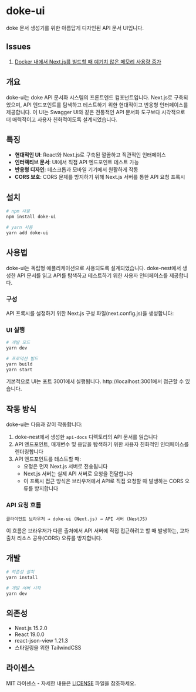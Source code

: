 # doke-ui

doke 문서 생성기를 위한 아름답게 디자인된 API 문서 UI입니다.

## Issues

1. [Docker 내에서 Next.js를 빌드할 때 예기치 않은 메모리 사용량 증가](https://github.com/VVSOGI/doke-ui/issues/62)

## 개요

doke-ui는 doke API 문서화 시스템의 프론트엔드 컴포넌트입니다. Next.js로 구축되었으며, API 엔드포인트를 탐색하고 테스트하기 위한 현대적이고 반응형 인터페이스를 제공합니다. 이 UI는 Swagger UI와 같은 전통적인 API 문서화 도구보다 시각적으로 더 매력적이고 사용자 친화적이도록 설계되었습니다.

## 특징

- **현대적인 UI**: React와 Next.js로 구축된 깔끔하고 직관적인 인터페이스
- **인터랙티브 문서**: UI에서 직접 API 엔드포인트 테스트 가능
- **반응형 디자인**: 데스크톱과 모바일 기기에서 원활하게 작동
- **CORS 보호**: CORS 문제를 방지하기 위해 Next.js 서버를 통한 API 요청 프록시

## 설치

```bash
# npm 사용
npm install doke-ui

# yarn 사용
yarn add doke-ui
```

## 사용법

doke-ui는 독립형 애플리케이션으로 사용되도록 설계되었습니다. doke-nest에서 생성한 API 문서를 읽고 API를 탐색하고 테스트하기 위한 사용자 인터페이스를 제공합니다.

### 구성

API 프록시를 설정하기 위한 Next.js 구성 파일(next.config.js)을 생성합니다:

### UI 실행

```bash
# 개발 모드
yarn dev

# 프로덕션 빌드
yarn build
yarn start
```

기본적으로 UI는 포트 3001에서 실행됩니다. http://localhost:3001에서 접근할 수 있습니다.

## 작동 방식

doke-ui는 다음과 같이 작동합니다:

1. doke-nest에서 생성한 `api-docs` 디렉토리의 API 문서를 읽습니다
2. API 엔드포인트, 매개변수 및 응답을 탐색하기 위한 사용자 친화적인 인터페이스를 렌더링합니다
3. API 엔드포인트를 테스트할 때:
   - 요청은 먼저 Next.js 서버로 전송됩니다
   - Next.js 서버는 실제 API 서버로 요청을 전달합니다
   - 이 프록시 접근 방식은 브라우저에서 API로 직접 요청할 때 발생하는 CORS 오류를 방지합니다

### API 요청 흐름

```
클라이언트 브라우저 → doke-ui (Next.js) → API 서버 (NestJS)
```

이 흐름은 브라우저가 다른 출처에서 API 서버에 직접 접근하려고 할 때 발생하는, 교차 출처 리소스 공유(CORS) 오류를 방지합니다.

## 개발

```bash
# 의존성 설치
yarn install

# 개발 서버 시작
yarn dev
```

## 의존성

- Next.js 15.2.0
- React 19.0.0
- react-json-view 1.21.3
- 스타일링을 위한 TailwindCSS

## 라이센스

MIT 라이센스 - 자세한 내용은 [LICENSE](../LICENSE) 파일을 참조하세요.
